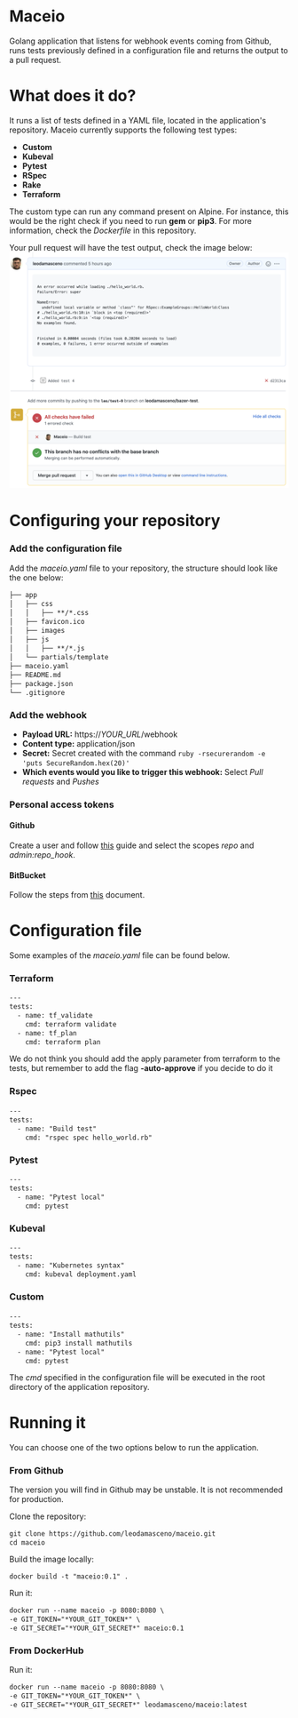 # Maceio
Golang application that listens for webhook events coming from Github, runs tests previously defined in a configuration file and returns the output to a pull request.


# What does it do?
It runs a list of tests defined in a YAML file, located in the application's repository. Maceio currently supports the following test types:
- **Custom**
- **Kubeval**
- **Pytest**
- **RSpec**
- **Rake**
- **Terraform**

The custom type can run any command present on Alpine. For instance, this would be the right check if you need to run **gem** or **pip3**. For more information, check the *Dockerfile* in this repository.

Your pull request will have the test output, check the image below:
![test result](img/test_result.png)

# Configuring your repository
### Add the configuration file
Add the *maceio.yaml* file to your repository, the structure should look like the one below:
```
├── app
│   ├── css
│   │   ├── **/*.css
│   ├── favicon.ico
│   ├── images
│   ├── js
│   │   ├── **/*.js
│   └── partials/template
├── maceio.yaml
├── README.md
├── package.json
└── .gitignore
```

### Add the webhook
- **Payload URL:** https://*YOUR_URL*/webhook
- **Content type:** application/json
- **Secret:** Secret created with the command ```ruby -rsecurerandom -e 'puts SecureRandom.hex(20)'``` 
- **Which events would you like to trigger this webhook:** Select *Pull requests* and *Pushes*

### Personal access tokens

#### Github
Create a user and follow [this](https://docs.github.com/en/github/authenticating-to-github/keeping-your-account-and-data-secure/creating-a-personal-access-token) guide and select the scopes *repo* and *admin:repo_hook*. 

#### BitBucket
Follow the steps from [this](https://confluence.atlassian.com/bitbucketserver/personal-access-tokens-939515499.html) document.

# Configuration file
Some examples of the *maceio.yaml* file can be found below.

### Terraform
```
---
tests:
  - name: tf_validate
    cmd: terraform validate
  - name: tf_plan
    cmd: terraform plan
```

We do not think you should add the apply parameter from terraform to the tests, but remember to add the flag **-auto-approve** if you decide to do it

### Rspec
```
---
tests:
  - name: "Build test"
    cmd: "rspec spec hello_world.rb"
```

### Pytest
```
---
tests:
  - name: "Pytest local"
    cmd: pytest
```

### Kubeval
```
---
tests:
  - name: "Kubernetes syntax"
    cmd: kubeval deployment.yaml
```

### Custom

```
---
tests:
  - name: "Install mathutils"
    cmd: pip3 install mathutils
  - name: "Pytest local"
    cmd: pytest
```

The *cmd* specified in the configuration file will be executed in the root directory of the application repository.

# Running it
You can choose one of the two options below to run the application.

### From Github
The version you will find in Github may be unstable. It is not recommended for production.

Clone the repository:
```
git clone https://github.com/leodamasceno/maceio.git
cd maceio
```

Build the image locally:
```
docker build -t "maceio:0.1" .
```

Run it:
```
docker run --name maceio -p 8080:8080 \
-e GIT_TOKEN="*YOUR_GIT_TOKEN*" \
-e GIT_SECRET="*YOUR_GIT_SECRET*" maceio:0.1
```
### From DockerHub
Run it:
```
docker run --name maceio -p 8080:8080 \
-e GIT_TOKEN="*YOUR_GIT_TOKEN*" \
-e GIT_SECRET="*YOUR_GIT_SECRET*" leodamasceno/maceio:latest
```

